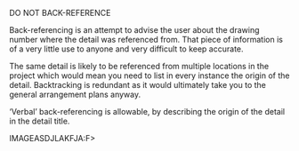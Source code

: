 DO NOT BACK-REFERENCE

Back-referencing is an attempt to advise the user about the drawing number where the detail was referenced from. That piece of information is of a very little use to anyone and very difficult to keep accurate.

The same detail is likely to be referenced from multiple locations in the project which would mean you need to list in every instance the origin of the detail. Backtracking is redundant as it would ultimately take you to the general arrangement plans anyway.

‘Verbal’ back-referencing is allowable, by describing the origin of the detail in the detail title.



IMAGEASDJLAKFJA:F>